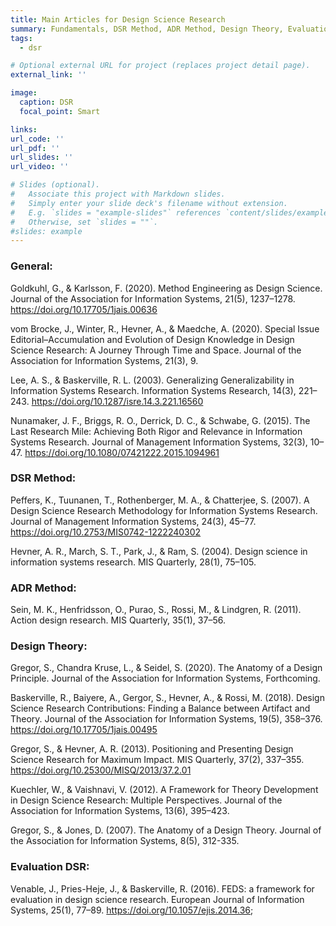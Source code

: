 ```yaml
---
title: Main Articles for Design Science Research
summary: Fundamentals, DSR Method, ADR Method, Design Theory, Evaluation DSR
tags:
  - dsr

# Optional external URL for project (replaces project detail page).
external_link: ''

image:
  caption: DSR
  focal_point: Smart

links:
url_code: ''
url_pdf: ''
url_slides: ''
url_video: ''

# Slides (optional).
#   Associate this project with Markdown slides.
#   Simply enter your slide deck's filename without extension.
#   E.g. `slides = "example-slides"` references `content/slides/example-slides.md`.
#   Otherwise, set `slides = ""`.
#slides: example
---
```


### General: ###

Goldkuhl, G., & Karlsson, F. (2020). Method Engineering as Design Science. Journal of the Association for Information Systems, 21(5), 1237–1278. https://doi.org/10.17705/1jais.00636

vom Brocke, J., Winter, R., Hevner, A., & Maedche, A. (2020). Special Issue Editorial–Accumulation and Evolution of Design Knowledge in Design Science Research: A Journey Through Time and Space. Journal of the Association for Information Systems, 21(3), 9.

Lee, A. S., & Baskerville, R. L. (2003). Generalizing Generalizability in Information Systems Research. Information Systems Research, 14(3), 221–243. https://doi.org/10.1287/isre.14.3.221.16560

Nunamaker, J. F., Briggs, R. O., Derrick, D. C., & Schwabe, G. (2015). The Last Research Mile: Achieving Both Rigor and Relevance in Information Systems Research. Journal of Management Information Systems, 32(3), 10–47. https://doi.org/10.1080/07421222.2015.1094961

### DSR Method: ### 

Peffers, K., Tuunanen, T., Rothenberger, M. A., & Chatterjee, S. (2007). A Design Science Research Methodology for Information Systems Research. Journal of Management Information Systems, 24(3), 45–77. https://doi.org/10.2753/MIS0742-1222240302

Hevner, A. R., March, S. T., Park, J., & Ram, S. (2004). Design science in information systems research. MIS Quarterly, 28(1), 75–105.

### ADR Method: ### 

Sein, M. K., Henfridsson, O., Purao, S., Rossi, M., & Lindgren, R. (2011). Action design research. MIS Quarterly, 35(1), 37–56.

### Design Theory: ### 

Gregor, S., Chandra Kruse, L., & Seidel, S. (2020). The Anatomy of a Design Principle. Journal of the Association for Information Systems, Forthcoming.

Baskerville, R., Baiyere, A., Gergor, S., Hevner, A., & Rossi, M. (2018). Design Science Research Contributions: Finding a Balance between Artifact and Theory. Journal of the Association for Information Systems, 19(5), 358–376. https://doi.org/10.17705/1jais.00495

Gregor, S., & Hevner, A. R. (2013). Positioning and Presenting Design Science Research for Maximum Impact. MIS Quarterly, 37(2), 337–355. https://doi.org/10.25300/MISQ/2013/37.2.01

Kuechler, W., & Vaishnavi, V. (2012). A Framework for Theory Development in Design Science Research: Multiple Perspectives. Journal of the Association for Information Systems, 13(6), 395–423.

Gregor, S., & Jones, D. (2007). The Anatomy of a Design Theory. Journal of the Association for Information Systems, 8(5), 312-335.

### Evaluation DSR: ### 

Venable, J., Pries-Heje, J., & Baskerville, R. (2016). FEDS: a framework for evaluation in design science research. European Journal of Information Systems, 25(1), 77–89. https://doi.org/10.1057/ejis.2014.36;



